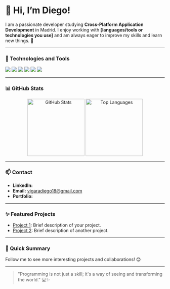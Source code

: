 # 👋 Hi, I’m Diego!



I am a passionate developer studying **Cross-Platform Application Development** in Madrid. I enjoy working with **[languages/tools or technologies you use]** and am always eager to improve my skills and learn new things. 🌱

---

### 🔧 Technologies and Tools
<p align="left">
    <img src="https://img.shields.io/badge/-Python-3776AB?style=flat&logo=python&logoColor=white" />
    <img src="https://img.shields.io/badge/-JavaScript-F7DF1E?style=flat&logo=javascript&logoColor=black" />
    <img src="https://img.shields.io/badge/-React-61DAFB?style=flat&logo=react&logoColor=black" />
    <img src="https://img.shields.io/badge/-Node.js-339933?style=flat&logo=node.js&logoColor=white" />
    <img src="https://img.shields.io/badge/-Git-F05032?style=flat&logo=git&logoColor=white" />
    <img src="https://img.shields.io/badge/-Docker-2496ED?style=flat&logo=docker&logoColor=white" />
</p>

---

### 📊 GitHub Stats

<div align="center">
    <img height="180em" src="https://github-readme-stats.vercel.app/api?username=Diegoo1802&show_icons=true&hide_border=true&count_private=true&theme=radical" alt="GitHub Stats" />
    <img height="180em" src="https://github-readme-stats.vercel.app/api/top-langs/?username=Diegoo1802&layout=compact&langs_count=6&hide_border=true&theme=radical" alt="Top Languages" />
</div>

---

### 📫 Contact

- **LinkedIn:** 
- **Email:** vigaradiego18@gmail.com
- **Portfolio:** 

---

### ✨ Featured Projects

- [Project 1](https://github.com/your-username/project1): Brief description of your project.
- [Project 2](https://github.com/your-username/project2): Brief description of another project.

---

### 🚀 Quick Summary
Follow me to see more interesting projects and collaborations! 😊

---

> "Programming is not just a skill; it's a way of seeing and transforming the world." 💻✨
